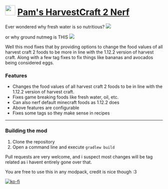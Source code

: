 <img src="https://i.imgur.com/z7yAkOe.png" width="32" /> [Pam's HarvestCraft 2 Nerf](https://modrinth.com/mod/pams-harvestcraft-2-nerf)
===========

Ever wondered why fresh water is so nutritious?
![](https://i.imgur.com/bILgUHT.png)

or why ground nutmeg is THIS
![](https://i.imgur.com/Lx6Lu0p.png)

Well this mod fixes that by providing options to change the food values of all harvest craft 2 foods to be more in line with the 1.12.2 version of harvest craft. Along with a few tag fixes to fix things like bananas and avocados being considered eggs.

### Features
- Changes the food values of all harvest craft 2 foods to be in line with the 1.12.2 version of harvest craft.
- Fixes game breaking foods like fresh water, oil, etc.
- Can also nerf default minecraft foods as 1.12.2 does
- Above features are configurable
- Fixes some tags so they make sense in recipes

---

### Building the mod
1. Clone the repository
2. Open a command line and execute ```gradlew build```

Pull requests are very welcome, and i suspect most changes will be tag related as i havent entirely gone over that.


You are free to use this in any modpack, credit is nice though :3

[![ko-fi](https://ko-fi.com/img/githubbutton_sm.svg)](https://ko-fi.com/N4N6145I0V)